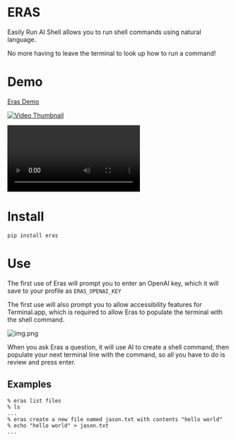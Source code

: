 # ERAS
Easily Run AI Shell allows you to run shell commands using natural language.   

No more having to leave the terminal to look up how to run a command!

# Demo
[Eras Demo](https://youtu.be/T7KRDwi5HDo)

[![Video Thumbnail](https://img.youtube.com/vi/T7KRDwi5HDo/0.jpg)](https://youtu.be/T7KRDwi5HDo)


<video src="./eras-demo.mov" controls></video>

# Install
`pip install eras`

# Use
The first use of Eras will prompt you to enter an OpenAI key, which it will save to your profile as `ERAS_OPENAI_KEY`

The first use will also prompt you to allow accessibility features for Terminal.app, which is required to allow Eras to populate
the terminal with the shell command.

![img.png](https://i.imgur.com/y3OLDuG.png)


When you ask Eras a question, it will use AI to create a shell command, then populate your next terminal line with the command, so all you have to do is review and press enter.

## Examples
```
% eras list files
% ls
...
% eras create a new file named jason.txt with contents "hello world"
% echo "hello world" > jason.txt
...

```


